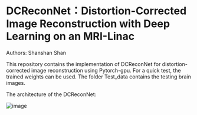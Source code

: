 # DCReconNet：Distortion-Corrected Image Reconstruction with Deep Learning on an MRI-Linac
Authors: Shanshan Shan

This repository contains the implementation of DCReconNet for distortion-corrected image reconstruction using Pytorch-gpu. For a quick test, the trained weights can be used. The folder Test_data contains the testing brain images.

The architecture of the DCReconNet:

![image](https://user-images.githubusercontent.com/87370725/164216321-fdc579fd-5d47-472d-81a6-75dd0cdbb530.png)



